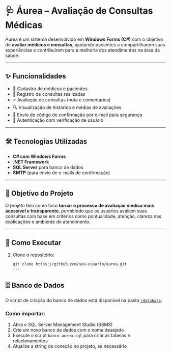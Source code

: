 # 🩺 Áurea – Avaliação de Consultas Médicas

Áurea é um sistema desenvolvido em **Windows Forms (C#)** com o objetivo de **avaliar médicos e consultas**, ajudando pacientes a compartilharem suas experiências e contribuírem para a melhoria dos atendimentos na área da saúde.

---

## ✨ Funcionalidades

- 📝 Cadastro de médicos e pacientes  
- 📅 Registro de consultas realizadas  
- ⭐ Avaliação de consultas (nota e comentários)  
- 🔍 Visualização de histórico e médias de avaliações  
- 📧 Envio de código de confirmação por e-mail para segurança  
- 🔐 Autenticação com verificação de usuário

---

## 🛠️ Tecnologias Utilizadas

- **C# com Windows Forms**  
- **.NET Framework**  
- **SQL Server** para banco de dados  
- **SMTP** (para envio de e-mails de confirmação)

---

## 🎯 Objetivo do Projeto

O projeto tem como foco **tornar o processo de avaliação médica mais acessível e transparente**, permitindo que os usuários avaliem suas consultas com base em critérios como pontualidade, atenção, clareza nas explicações e ambiente do atendimento.

---

## 🚀 Como Executar

1. Clone o repositório:
   ```bash
   git clone https://github.com/seu-usuario/aurea.git
   ---

## 🗄️ Banco de Dados

O script de criação do banco de dados está disponível na pasta [`/database`](https://github.com/cauagoncalves-p/Projeto-TCC-N01/blob/daniel/banco%20aurea.sql).

### Como importar:

1. Abra o SQL Server Management Studio (SSMS)  
2. Crie um novo banco de dados com o nome desejado  
3. Execute o script `banco aurea.sql` para criar as tabelas e relacionamentos  
4. Atualize a string de conexão no projeto, se necessário

